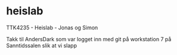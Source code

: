 # heislab
TTK4235 - Heislab - Jonas og Simon

Takk til AndersDark som var logget inn med git på workstation 7 på Sanntidssalen slik at vi slapp
